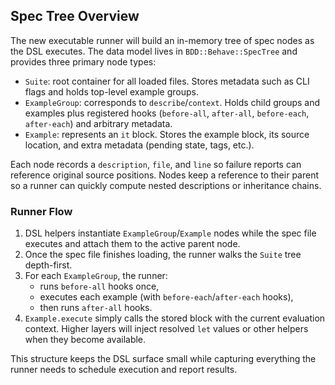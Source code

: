 ## Spec Tree Overview

The new executable runner will build an in-memory tree of spec nodes as the DSL executes. The data model lives in `BDD::Behave::SpecTree` and provides three primary node types:

- `Suite`: root container for all loaded files. Stores metadata such as CLI flags and holds top-level example groups.
- `ExampleGroup`: corresponds to `describe`/`context`. Holds child groups and examples plus registered hooks (`before-all`, `after-all`, `before-each`, `after-each`) and arbitrary metadata.
- `Example`: represents an `it` block. Stores the example block, its source location, and extra metadata (pending state, tags, etc.).

Each node records a `description`, `file`, and `line` so failure reports can reference original source positions. Nodes keep a reference to their parent so a runner can quickly compute nested descriptions or inheritance chains.

### Runner Flow

1. DSL helpers instantiate `ExampleGroup`/`Example` nodes while the spec file executes and attach them to the active parent node.
2. Once the spec file finishes loading, the runner walks the `Suite` tree depth-first.
3. For each `ExampleGroup`, the runner:
   - runs `before-all` hooks once,
   - executes each example (with `before-each`/`after-each` hooks),
   - then runs `after-all` hooks.
4. `Example.execute` simply calls the stored block with the current evaluation context. Higher layers will inject resolved `let` values or other helpers when they become available.

This structure keeps the DSL surface small while capturing everything the runner needs to schedule execution and report results.
